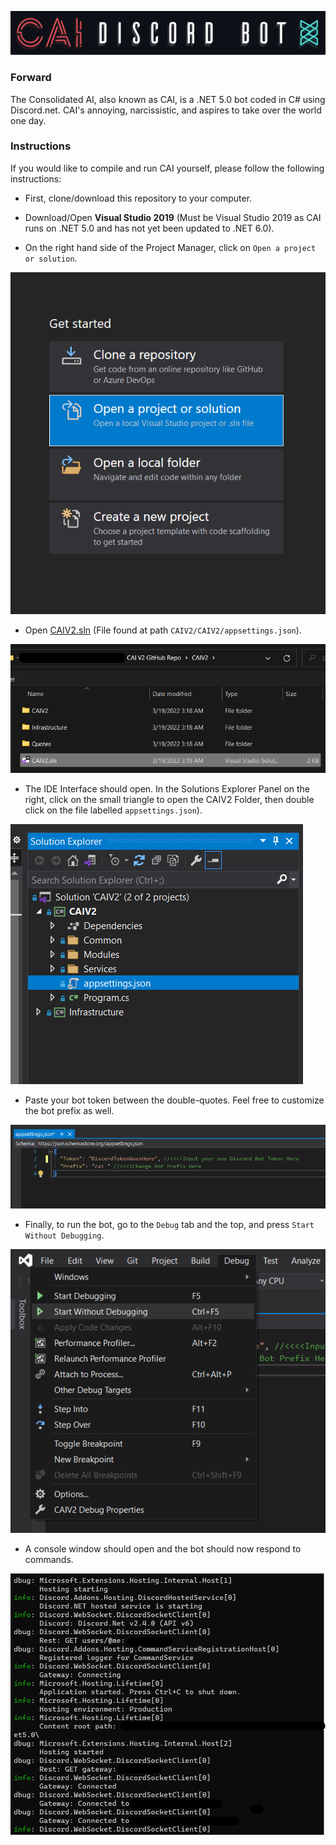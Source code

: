 ![Banner](InstructionImages/Banner.png)

### Forward
  The Consolidated AI, also known as CAI, is a .NET 5.0 bot coded in C# using Discord.net. CAI's annoying, narcissistic, and aspires to take over the world one day.
  
### Instructions
If you would like to compile and run CAI yourself, please follow the following instructions:
  - First, clone/download this repository to your computer.
  - Download/Open **Visual Studio 2019** (Must be Visual Studio 2019 as CAI runs on .NET 5.0 and has not yet been updated to .NET 6.0).

  - On the right hand side of the Project Manager, click on `Open a project or solution`.

![Step1](InstructionImages/1OpenProjectOrSolution.png)

  - Open [CAIV2.sln](CAIV2/CAIV2.sln) (File found at path `CAIV2/CAIV2/appsettings.json`).

![Step2](InstructionImages/2CAIV2.slnPath.png)

  - The IDE Interface should open. In the Solutions Explorer Panel on the right, click on the small triangle to open the CAIV2 Folder, then double click on the file labelled `appsettings.json`).

![Step3](InstructionImages/3Findappsettings.json.png)

  - Paste your bot token between the double-quotes. Feel free to customize the bot prefix as well.

![Step4](InstructionImages/4InputTokenInappsettings.json.png)

  - Finally, to run the bot, go to the `Debug` tab and the top, and press `Start Without Debugging`.

![Step5](InstructionImages/5StartWithoutDebugging.png)

  - A console window should open and the bot should now respond to commands.

![Step5](InstructionImages/6BotRunningConsole.png)
